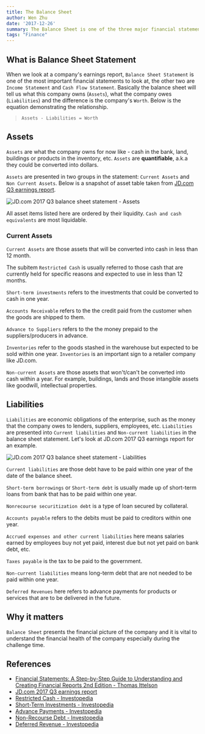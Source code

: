 ```yaml
---
title: The Balance Sheet
author: Wen Zhu
date: '2017-12-26'
summary: The Balance Sheet is one of the three major financial statements in a company's earning's report.
tags: "Finance"
---
```


## What is Balance Sheet Statement

When we look at a company's earnings report, `Balance Sheet Statement` is one of the most important financial statements to look at, the other two are `Income Statement` and `Cash Flow Statement`. Basically the balance sheet will tell us what this company owns (`Assets`), what the company owes (`Liabilities`) and the difference is the company's `Worth`. Below is the equation demonstrating the relationship.

> `Assets - Liabilities = Worth`

## Assets

`Assets` are what the company owns for now like - cash in the bank, land, buildings or products in the inventory, etc. `Assets` are **quantifiable**, a.k.a they could be converted into dollars.

`Assets` are presented in two groups in the statement: `Current Assets` and `Non Current Assets`. Below is a snapshot of asset table taken from [JD.com Q3 earnings report](http://media.corporate-ir.net/media_files/IROL/25/253315/2017/JD.com%20Announces%20Third%20Quarter%202017%20Results.pdf).

![JD.com 2017 Q3 balance sheet statement - Assets](https://i.imgur.com/Zp7bnQ1.png)

All asset items listed here are ordered by their liquidity. `Cash and cash equivalents` are most liquidable.

### Current Assets

`Current Assets` are those assets that will be converted into cash in less than 12 month. 

The subitem `Restricted Cash` is usually referred to those cash that are currently held for specific reasons and expected to use in less than 12 months.

`Short-term investments` refers to the investments that could be converted to cash in one year.

`Accounts Receivable` refers to the the credit paid from the customer when the goods are shipped to them.

`Advance to Suppliers` refers to the the money prepaid to the suppliers/producers in advance.

`Inventories` refer to the goods stashed in the warehouse but expected to be sold within one year. `Inventories` is an important sign to a retailer company like JD.com.

`Non-current Assets` are those assets that won't/can't be converted into cash within a year. For example, buildings, lands and those intangible assets like goodwill, intellectual properties.

## Liabilities

`Liabilities` are economic obligations of the enterprise, such as the money that the company owes to lenders, suppliers, employees, etc. `Liabilities` are presented into `Current liabilities` and `Non-current liabilities` in the balance sheet statement. Let's look at JD.com 2017 Q3 earnings report for an example.

![JD.com 2017 Q3 balance sheet statement - Liabilities](https://i.imgur.com/Tj34xZD.png)

`Current liabilities` are those debt have to be paid within one year of the date of the balance sheet.

`Short-term borrowings` or `Short-term debt` is usually made up of short-term loans from bank that has to be paid within one year.

`Nonrecourse securitization debt` is a type of loan secured by collateral.

`Accounts payable` refers to the debits must be paid to creditors within one year.

`Accrued expenses and other current liabilities` here means salaries earned by employees buy not yet paid, interest due but not yet paid on bank debt, etc.

`Taxes payable` is the tax to be paid to the government.

`Non-current liabilities` means long-term debt that are not needed to be paid within one year.

`Deferred Revenues` here refers to advance payments for products or services that are to be delivered in the future. 

## Why it matters

`Balance Sheet` presents the financial picture of the company and it is vital to understand the financial health of the company especially during the challenge time.

## References
- [Financial Statements: A Step-by-Step Guide to Understanding and Creating Financial Reports 2nd Edition - Thomas Ittelson](https://www.amazon.com/gp/product/B004GGU342)
- [JD.com 2017 Q3 earnings report](http://media.corporate-ir.net/media_files/IROL/25/253315/2017/JD.com%20Announces%20Third%20Quarter%202017%20Results.pdf)
- [Restricted Cash - Investopedia](https://www.investopedia.com/terms/r/restricted-cash.asp)
- [Short-Term Investments - Investopedia](https://www.investopedia.com/terms/s/shorterminvestments.asp?ad=dirN&qo=investopediaSiteSearch&qsrc=0&o=40186)
- [Advance Payments - Investopedia](https://www.investopedia.com/terms/a/advance-payment.asp)
- [Non-Recourse Debt - Investopedia](https://www.investopedia.com/terms/n/nonrecoursedebt.asp)
- [Deferred Revenue - Investopedia](https://www.investopedia.com/terms/u/unearnedrevenue.asp)